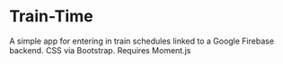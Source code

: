 # Train-Time
A simple app for entering in train schedules linked to a Google Firebase backend.
CSS via Bootstrap.
Requires Moment.js
